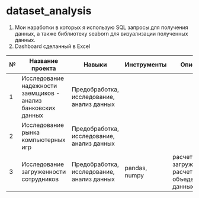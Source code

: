 # dataset_analysis
1. Мои наработки в которых я использую SQL запросы для получения данных, а также библиотеку seaborn для визуализации полученных данных.
2. Dashboard сделанный в Excel

| № | Название проекта | Навыки | Инструменты | Описание |
|---|---|---|---|---|
| 1 | Исследование надежности<br>заемщиков - анализ банковских<br>данных  | Предобработка,<br>исследование,<br>анализ данных |  |  |
| 2 | Исследование рынка <br>компьютерных игр  | Предобработка,<br>исследование,<br>анализ данных |  |  |
| 3 | Исследование загруженности <br>сотрудников | Предобработка,<br>исследование,<br>анализ данных | pandas,<br>numpy | расчет загруженности,<br>расчет ставок, объедение<br>данных, вывод  |
